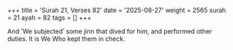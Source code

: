 +++
title = 'Surah 21, Verses 82'
date = '2025-08-27'
weight = 2565
surah = 21
ayah = 82
tags = []
+++

And ˹We subjected˺ some jinn that dived for him, and performed other duties. It is We Who kept them in check.